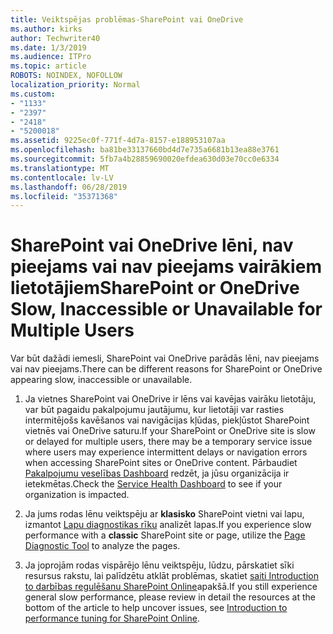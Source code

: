 ```yaml
---
title: Veiktspējas problēmas-SharePoint vai OneDrive
ms.author: kirks
author: Techwriter40
ms.date: 1/3/2019
ms.audience: ITPro
ms.topic: article
ROBOTS: NOINDEX, NOFOLLOW
localization_priority: Normal
ms.custom:
- "1133"
- "2397"
- "2418"
- "5200018"
ms.assetid: 9225ec0f-771f-4d7a-8157-e188953107aa
ms.openlocfilehash: ba81be33137660bd4d7e735a6681b13ea88e3761
ms.sourcegitcommit: 5fb7a4b28859690020efdea630d03e70cc0e6334
ms.translationtype: MT
ms.contentlocale: lv-LV
ms.lasthandoff: 06/28/2019
ms.locfileid: "35371368"
---
```

# <a name="sharepoint-or-onedrive-slow-inaccessible-or-unavailable-for-multiple-users"></a><span data-ttu-id="ab9ab-102">SharePoint vai OneDrive lēni, nav pieejams vai nav pieejams vairākiem lietotājiem</span><span class="sxs-lookup"><span data-stu-id="ab9ab-102">SharePoint or OneDrive Slow, Inaccessible or Unavailable for Multiple Users</span></span>

<span data-ttu-id="ab9ab-103">Var būt dažādi iemesli, SharePoint vai OneDrive parādās lēni, nav pieejams vai nav pieejams.</span><span class="sxs-lookup"><span data-stu-id="ab9ab-103">There can be different reasons for SharePoint or OneDrive appearing slow, inaccessible or unavailable.</span></span>
  
1. <span data-ttu-id="ab9ab-104">Ja vietnes SharePoint vai OneDrive ir lēns vai kavējas vairāku lietotāju, var būt pagaidu pakalpojumu jautājumu, kur lietotāji var rasties intermitējošs kavēšanos vai navigācijas kļūdas, piekļūstot SharePoint vietnēs vai OneDrive saturu.</span><span class="sxs-lookup"><span data-stu-id="ab9ab-104">If your SharePoint or OneDrive site is slow or delayed for multiple users, there may be a temporary service issue where users may experience intermittent delays or navigation errors when accessing SharePoint sites or OneDrive content.</span></span> <span data-ttu-id="ab9ab-105">Pārbaudiet [Pakalpojumu veselības Dashboard](https://admin.microsoft.com/AdminPortal/Home#/servicehealth) redzēt, ja jūsu organizācija ir ietekmētas.</span><span class="sxs-lookup"><span data-stu-id="ab9ab-105">Check the [Service Health Dashboard](https://admin.microsoft.com/AdminPortal/Home#/servicehealth) to see if your organization is impacted.</span></span>
  
2. <span data-ttu-id="ab9ab-106">Ja jums rodas lēnu veiktspēju ar **klasisko** SharePoint vietni vai lapu, izmantot [Lapu diagnostikas rīku](https://aka.ms/perftool) analizēt lapas.</span><span class="sxs-lookup"><span data-stu-id="ab9ab-106">If you experience slow performance with a **classic** SharePoint site or page, utilize the [Page Diagnostic Tool](https://aka.ms/perftool) to analyze the pages.</span></span>
  
3. <span data-ttu-id="ab9ab-107">Ja joprojām rodas vispārējo lēnu veiktspēju, lūdzu, pārskatiet sīki resursus rakstu, lai palīdzētu atklāt problēmas, skatiet [saiti Introduction to darbības regulēšanu SharePoint Online](https://go.microsoft.com/fwlink/?linkid=2024334)apakšā.</span><span class="sxs-lookup"><span data-stu-id="ab9ab-107">If you still experience general slow performance, please review in detail the resources at the bottom of the article to help uncover issues, see [Introduction to performance tuning for SharePoint Online](https://go.microsoft.com/fwlink/?linkid=2024334).</span></span>
  
